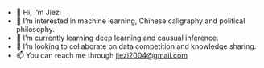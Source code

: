 - 👋 Hi, I’m Jiezi
- 👀 I’m interested in machine learning, Chinese caligraphy and political philosophy.
- 🌱 I’m currently learning deep learning and causual inference.
- 💞️ I’m looking to collaborate on data competition and knowledge sharing.
- 📫 You can reach me through jiezi2004@gmail.com
